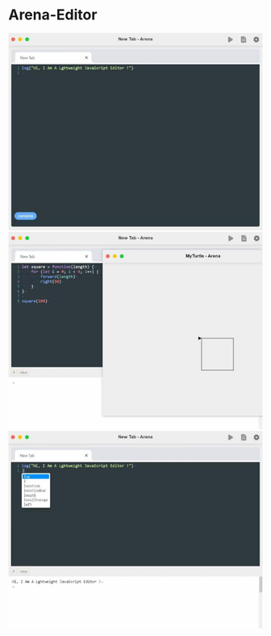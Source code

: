 # Arena-Editor
 ![image](https://raw.githubusercontent.com/artisanbox/Arena-Editor/main/%E7%BC%96%E8%BE%91%E5%99%A8%E6%A0%B7%E4%BE%8B%E5%9B%BE/01.jpg)
 ![image](https://raw.githubusercontent.com/artisanbox/Arena-Editor/main/%E7%BC%96%E8%BE%91%E5%99%A8%E6%A0%B7%E4%BE%8B%E5%9B%BE/02.jpg)
 ![image](https://raw.githubusercontent.com/artisanbox/Arena-Editor/main/%E7%BC%96%E8%BE%91%E5%99%A8%E6%A0%B7%E4%BE%8B%E5%9B%BE/03.jpg)

